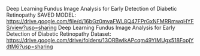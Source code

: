 Deep Learning Fundus Image Analysis for Early Detection of Diabetic Retinopathy SAVED MODEL:       https://drive.google.com/file/d/16bGz0mvaFWL8Q47FPrGxNFMRRmwqHYFS/view?usp=sharing
Deep Learning Fundus Image Analysis for Early Detection of Diabetic Retinopathy Dataset:           https://drive.google.com/drive/folders/13ORBwIkAPcqm49YIMUgx518FopjYdtM6?usp=sharing
